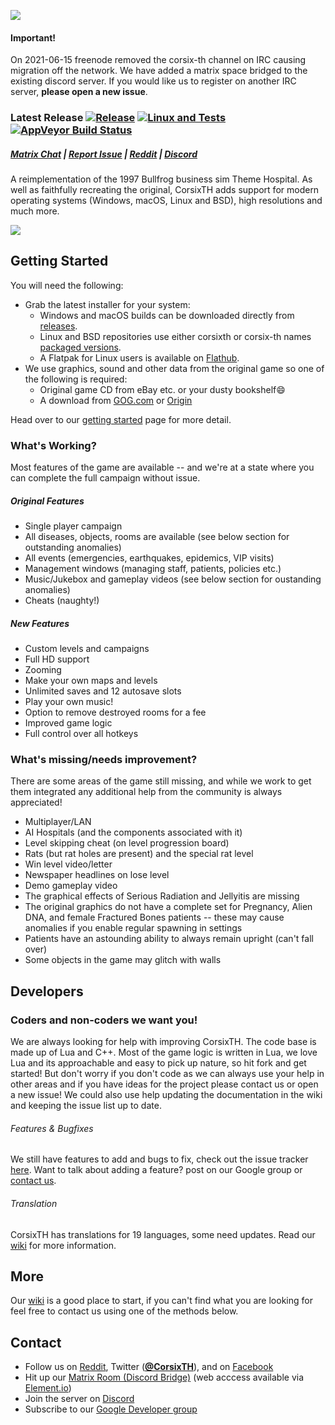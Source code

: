 ![](http://i.imgur.com/fYp148T.jpg)

#### Important! ####
On 2021-06-15 freenode removed the corsix-th channel on IRC causing migration off the network. We have added a matrix space bridged to the existing discord server. If you would like us to register on another IRC server, **please open a new issue**.

### Latest Release [![Release](https://img.shields.io/github/release/CorsixTH/CorsixTH.svg?colorB=green)](https://github.com/CorsixTH/CorsixTH/releases) [![Linux and Tests](https://github.com/CorsixTH/CorsixTH/workflows/Linux%20and%20Tests/badge.svg)](https://github.com/CorsixTH/CorsixTH/actions?query=workflow%3A%22Linux+%26+Tests%22) [![AppVeyor Build Status](https://ci.appveyor.com/api/projects/status/github/CorsixTH/CorsixTH?branch=master&svg=true)](https://ci.appveyor.com/project/TheCycoONE/corsixth)

##### [Matrix Chat](https://matrix.to/#/#corsixth-general:matrix.org) | [Report Issue](https://github.com/CorsixTH/CorsixTH/issues/new) | [Reddit](http://www.reddit.com/r/corsixth) | [Discord](https://discord.gg/Mxeztvh)


A reimplementation of the 1997 Bullfrog business sim Theme Hospital. As well as faithfully recreating the original, CorsixTH adds support for modern operating systems (Windows, macOS, Linux and BSD), high resolutions and much more.

![](http://i.imgur.com/qHV60Ui.png)


## Getting Started ##

You will need the following:

- Grab the latest installer for your system:
   - Windows and macOS builds can be downloaded directly from [releases](https://github.com/CorsixTH/CorsixTH/releases).
   - Linux and BSD repositories use either corsixth or corsix-th names [packaged versions](https://repology.org/metapackage/corsixth).
   - A Flatpak for Linux users is available on [Flathub](https://flathub.org/apps/details/com.corsixth.corsixth).
- We use graphics, sound and other data from the original game so one of the following is required:
   - Original game CD from eBay etc. or your dusty bookshelf:smile:
   - A download from [GOG.com](http://www.gog.com/game/theme_hospital) or [Origin](https://www.origin.com/en-gb/store/buy/theme-hospital-origin/pc-download/base-game/standard-edition)

 Head over to our [getting started](https://github.com/CorsixTH/CorsixTH/wiki/Getting-Started) page for more detail.

### What's Working? ###
Most features of the game are available -- and we're at a state where you can complete the full campaign without issue.
##### Original Features #####
- Single player campaign
- All diseases, objects, rooms are available (see below section for outstanding anomalies)
- All events (emergencies, earthquakes, epidemics, VIP visits)
- Management windows (managing staff, patients, policies etc.)
- Music/Jukebox and gameplay videos (see below section for oustanding anomalies)
- Cheats (naughty!)
##### New Features #####
- Custom levels and campaigns
- Full HD support
- Zooming
- Make your own maps and levels
- Unlimited saves and 12 autosave slots
- Play your own music!
- Option to remove destroyed rooms for a fee
- Improved game logic
- Full control over all hotkeys

### What's missing/needs improvement? ###
There are some areas of the game still missing, and while we work to get them integrated any additional help from the community is always appreciated!
- Multiplayer/LAN
- AI Hospitals (and the components associated with it)
- Level skipping cheat (on level progression board)
- Rats (but rat holes are present) and the special rat level
- Win level video/letter
- Newspaper headlines on lose level
- Demo gameplay video
- The graphical effects of Serious Radiation and Jellyitis are missing
- The original graphics do not have a complete set for Pregnancy, Alien DNA, and female Fractured Bones patients -- these may cause anomalies if you enable regular spawning in settings
- Patients have an astounding ability to always remain upright (can't fall over)
- Some objects in the game may glitch with walls

## Developers
### Coders and non-coders we want you!

We are always looking for help with improving CorsixTH. The code base is made up of Lua and C++. Most of the game logic is written in Lua, we love Lua and its approachable and easy to pick up nature, so hit fork and get started! But don't worry if you don't code as we can always use your help in other areas and if you have ideas for the project please contact us or open a new issue! We could also use help updating the documentation in the wiki and keeping the issue list up to date.


###### Features & Bugfixes ######
We still have features to add and bugs to fix, check out the issue tracker [here](https://github.com/CorsixTH/CorsixTH/issues). Want to talk about adding a feature? post on our Google group or [contact us](#Contact).

###### Translation ######
CorsixTH has translations for 19 languages, some need updates. Read our [wiki](https://github.com/CorsixTH/CorsixTH/wiki/Localization) for more information.

## More

Our [wiki](https://github.com/CorsixTH/CorsixTH/wiki) is a good place to start, if you can't find what you are looking for feel free to contact us using one of the methods below.

## Contact

- Follow us on [Reddit](https://www.reddit.com/r/corsixth), Twitter ([**@CorsixTH**](https://twitter.com/CorsixTH)), and on [Facebook](https://facebook.com/CorsixTH)
- Hit up our [Matrix Room (Discord Bridge)](https://matrix.to/#/#corsixth-general:matrix.org) (web acccess available via [Element.io](https://element.io/get-started))
- Join the server on [Discord](https://discord.gg/Mxeztvh)
- Subscribe to our [Google Developer group](http://groups.google.com/group/corsix-th-dev)
